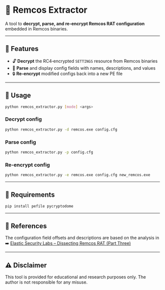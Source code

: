# 🧩 Remcos Extractor

A tool to **decrypt, parse, and re‑encrypt Remcos RAT configuration** embedded in Remcos binaries.

---

## 🔹 Features
- 🔓 **Decrypt** the RC4‑encrypted `SETTINGS` resource from Remcos binaries  
- 📜 **Parse** and display config fields with names, descriptions, and values  
- 🔒 **Re‑encrypt** modified configs back into a new PE file  

---

## 🔹 Usage

```bash
python remcos_extractor.py [mode] <args>
```

### Decrypt config
```bash
python remcos_extractor.py -d remcos.exe config.cfg
```

### Parse config
```bash
python remcos_extractor.py -p config.cfg
```

### Re‑encrypt config
```bash
python remcos_extractor.py -e remcos.exe config.cfg new_remcos.exe
```
---

## 🔹 Requirements
```bash
pip install pefile pycryptodome
```
---

## 🔹 References
The configuration field offsets and descriptions are based on the analysis in  
➡️ [Elastic Security Labs – Dissecting Remcos RAT (Part Three)](https://www.elastic.co/security-labs/dissecting-remcos-rat-part-three)

---

## ⚠️ Disclaimer
This tool is provided for educational and research purposes only. The author is not responsible for any misuse.
